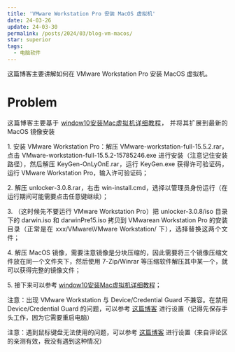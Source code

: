 ```yaml
---
title: 'VMware Workstation Pro 安装 MacOS 虚拟机'
date: 24-03-26
update: 24-03-30
permalink: /posts/2024/03/blog-vm-macos/
star: superior
tags:
  - 电脑软件
---
```


<p style="text-align:justify; text-justify:inter-ideograph;">这篇博客主要讲解如何在 VMware Workstation Pro 安装 MacOS 虚拟机。</p>

Problem
===

<p style="text-align:justify; text-justify:inter-ideograph;">这篇博客主要基于 <a href="https://blog.csdn.net/qq_45025572/article/details/108689543" target="_blank">window10安装Mac虚拟机详细教程</a>，
并将其扩展到最新的 MacOS 镜像安装</p>

<p style="text-align:justify; text-justify:inter-ideograph;">1. 安装 VMware Workstation Pro：解压 VMware-workstation-full-15.5.2.rar，点击 VMware-workstation-full-15.5.2-15785246.exe 进行安装（注意记住安装路径），然后解压 KeyGen-OnLyOnE.rar，运行 KeyGen.exe 获得许可验证码，运行 VMware Workstation Pro，输入许可验证码；</p>

<p style="text-align:justify; text-justify:inter-ideograph;">2. 解压 unlocker-3.0.8.rar，右击 win-install.cmd，选择以管理员身份运行（在运行期间可能需要点击任意键继续）；</p>

<p style="text-align:justify; text-justify:inter-ideograph;">3. （这时候先不要运行 VMware Workstation Pro）把 unlocker-3.0.8/iso 目录下的 darwin.iso 和 darwinPre15.iso 拷贝到 VMwarean Workstation Pro 的安装目录（正常是在 xxx/VMware\VMware Workstation/ 下），选择替换这两个文件；</p>

<p style="text-align:justify; text-justify:inter-ideograph;">4. 解压 MacOS 镜像，需要注意镜像是分块压缩的，因此需要将三个镜像压缩文件放在同一个文件夹下，然后使用 7-Zip/Winrar 等压缩软件解压其中某一个，就可以获得完整的镜像文件；</p>

<p style="text-align:justify; text-justify:inter-ideograph;">5. 接下来可以参考 <a href="https://blog.csdn.net/qq_45025572/article/details/108689543" target="_blank">window10安装Mac虚拟机详细教程</a>；</p>

<p style="text-align:justify; text-justify:inter-ideograph;">注意：出现 VMware Workstation 与 Device/Credential Guard 不兼容。在禁用 Device/Credential Guard 的问题，可以参考 <a href="https://blog.csdn.net/qq_37567470/article/details/129397491" target="_blank">这篇博客</a> 进行设置（记得先保存手头工作，因为它需要重启电脑）</p>

<p style="text-align:justify; text-justify:inter-ideograph;">注意：遇到鼠标键盘无法使用的问题，可以参考 <a href="https://blog.csdn.net/zhoupian/article/details/122659135" target="_blank">这篇博客</a> 进行设置（来自评论区的亲测有效，我没有遇到这种情况）</p>

